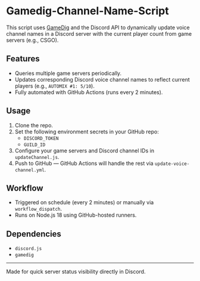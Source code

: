 # Gamedig-Channel-Name-Script

This script uses [GameDig](https://www.npmjs.com/package/gamedig) and the Discord API to dynamically update voice channel names in a Discord server with the current player count from game servers (e.g., CSGO).

## Features

- Queries multiple game servers periodically.
- Updates corresponding Discord voice channel names to reflect current players (e.g., `AUTOMIX #1: 5/10`).
- Fully automated with GitHub Actions (runs every 2 minutes).

## Usage

1. Clone the repo.
2. Set the following environment secrets in your GitHub repo:
   - `DISCORD_TOKEN`
   - `GUILD_ID`
3. Configure your game servers and Discord channel IDs in `updateChannel.js`.
4. Push to GitHub — GitHub Actions will handle the rest via `update-voice-channel.yml`.

## Workflow

- Triggered on schedule (every 2 minutes) or manually via `workflow_dispatch`.
- Runs on Node.js 18 using GitHub-hosted runners.

## Dependencies

- `discord.js`
- `gamedig`

---

Made for quick server status visibility directly in Discord.
